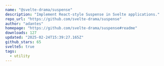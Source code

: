 ```yaml
---
name: "@svelte-drama/suspense"
description: "Implement React-style Suspense in Svelte applications."
repo_url: "https://github.com/svelte-drama/suspense"
author: "adantes"
homepage: "https://github.com/svelte-drama/suspense#readme"
downloads: 127
updated: "2025-02-24T15:39:27.165Z"
github_stars: 65
svelte5: true
tags: 
  - utility
---
```

